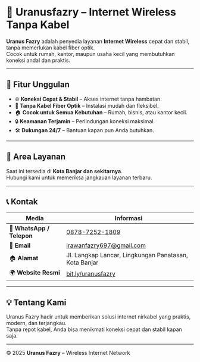 # 📡 Uranusfazry – Internet Wireless Tanpa Kabel

**Uranus Fazry** adalah penyedia layanan **Internet Wireless** cepat dan stabil, tanpa memerlukan kabel fiber optik.  
Cocok untuk rumah, kantor, maupun usaha kecil yang membutuhkan koneksi andal dan praktis.

---

## 🚀 Fitur Unggulan
- 🌐 **Koneksi Cepat & Stabil** – Akses internet tanpa hambatan.
- 📶 **Tanpa Kabel Fiber Optik** – Instalasi mudah dan fleksibel.
- 🏠 **Cocok untuk Semua Kebutuhan** – Rumah, bisnis, atau kantor kecil.
- 🔒 **Keamanan Terjamin** – Perlindungan koneksi maksimal.
- 🛠 **Dukungan 24/7** – Bantuan kapan pun Anda butuhkan.

---

## 📍 Area Layanan
Saat ini tersedia di **Kota Banjar dan sekitarnya**.  
Hubungi kami untuk memeriksa jangkauan layanan terbaru.

---

## 📞 Kontak
| Media | Informasi |
|-------|-----------|
| 📱 **WhatsApp / Telepon** | [0878-7252-1809](https://wa.me/6287872521809) |
| 📧 **Email** | [irawanfazry697@gmail.com](mailto:irawanfazry697@gmail.com) |
| 🏠 **Alamat** | Jl. Langkap Lancar, Lingkungan Panatasan, Kota Banjar |
| 🌍 **Website Resmi** | [bit.ly/uranusfazry](https://bit.ly/uranusfazry) |

---

## 💡 Tentang Kami
Uranus Fazry hadir untuk memberikan solusi internet nirkabel yang praktis, modern, dan terjangkau.  
Tanpa repot kabel, Anda bisa menikmati koneksi cepat dan stabil kapan saja.

---

© 2025 **Uranus Fazry** – Wireless Internet Network
